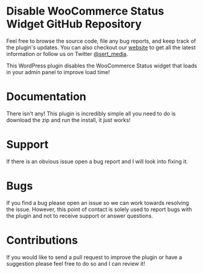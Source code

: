 # Disable WooCommerce Status Widget GitHub Repository
Feel free to browse the source code, file any bug reports, and keep track of the plugin's updates. You can also checkout our [website](https://www.sertmedia.com) to get all the latest information or follow us on Twitter [@sert_media](https://twitter.com/sert_media).


This WordPress plugin disables the WooCommerce Status widget that loads in your admin panel to improve load time!

# Documentation
There isn't any! This plugin is incredibly simple all you need to do is download the zip and run the install, it just works!

# Support
If there is an obvious issue open a bug report and I will look into fixing it.

# Bugs
If you find a bug please open an issue so we can work towards resolving the issue. However, this point of contact is solely used to report bugs with the plugin and not to receive support or answer questions. 

# Contributions
If you would like to send a pull request to improve the plugin or have a suggestion please feel free to do so and I can review it!
